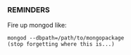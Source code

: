 ### REMINDERS
   Fire up mongod like:
   ```
   mongod --dbpath=/path/to/mongopackage
   (stop forgetting where this is...)
   ```